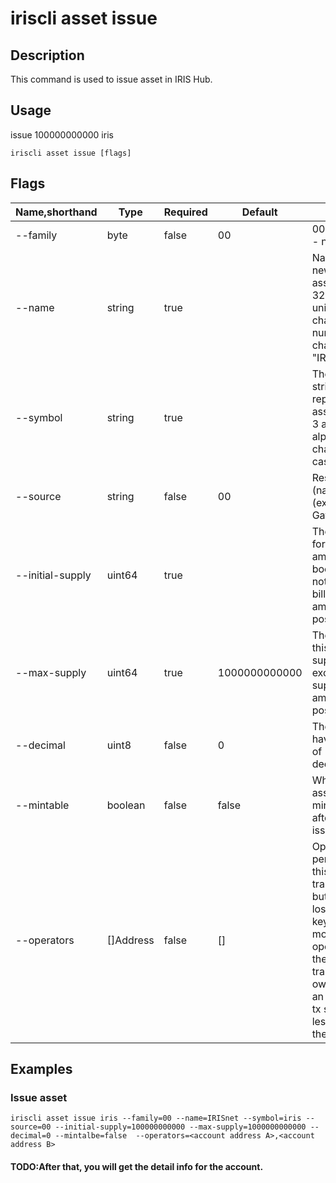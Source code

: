 # iriscli asset issue

## Description

This command is used to issue asset in IRIS Hub.

## Usage

issue 100000000000 iris
```
iriscli asset issue [flags]
```


## Flags

| Name,shorthand | Type   | Required | Default               | Description                                                                                                                                                                                                                                                                           |
| ---------------- | --------- | ------- | ------------------ | ------------------------------------------------------------------------------------------------------------------------------------------------------------------------------------------------------------------------------------------------------------------------------------                                                                                                                                     |
| --family         | byte      | false       |  00                | 00 - fungible;01 - non-fungible                                                                                                                                                                                                                                                  |
| --name           | string    | true        |                    | Name of the newly issued asset, limited to 32 unicode(english character , number, _) characters,  e.g. "IRISnet"                                                                                                                                                                 |
| --symbol         | string    | true        |                    | The length of the string for representing this asset is between 3 and 6 alphanumeric characters and is case insensitive                                                                                                                                                          |
| --source         | string    | false       |  00                | Reserved - 00 (native); 01 (external); Gateway IDs                                                                                                                                                                                                                               |
| --initial-supply | uint64    | true        |                    | The initial supply for this asset. The amount before boosting should not exceed 100 billion. The amount should be positive integer                                                                                                                                               |
| --max-supply     | uint64    | true        |  1000000000000     | The hard cap of this asset, total supply can not exceed max supply. The amount should be positive integer                                                                                                                                                                        |
| --decimal        | uint8     | false       |  0                 | The asset can have a maximum of 18 digits of decimal                                                                                                                                                                                                                             |
| --mintable       | boolean   | false       |  false             | Whether this asset could be minted(increased) after the initial issuing                                                                                                                                                                                                          |
| --operators      | []Address | false       |  []                | Operators have all permissions of this asset except transfering owner, but if the owner lost his private key and there are more than one operators, then the operators can transfer the asset owner by sending an asset transfer tx signed with no less than 2/3 of the operators|




## Examples

### Issue asset

```
iriscli asset issue iris --family=00 --name=IRISnet --symbol=iris --source=00 --initial-supply=100000000000 --max-supply=1000000000000 --decimal=0 --mintalbe=false  --operators=<account address A>,<account address B>

```

#### TODO:After that, you will get the detail info for the account.
